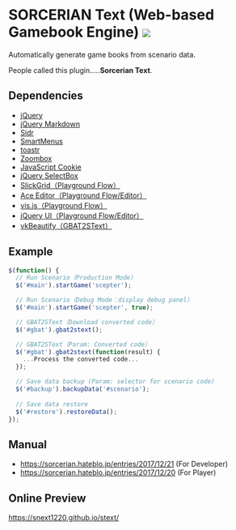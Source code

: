 # SORCERIAN Text (Web-based Gamebook Engine) ![](https://img.shields.io/github/v/release/snext1220/stext)

Automatically generate game books from scenario data.

People called this plugin.....**Sorcerian Text**.

## Dependencies

- [jQuery](https://jquery.com/)
- [jQuery Markdown](https://github.com/taknakamu/jquery-markdown)
- [Sidr](https://www.berriart.com/sidr/)
- [SmartMenus](https://www.smartmenus.org/)
- [toastr](https://github.com/CodeSeven/toastr)
- [Zoombox](http://grafikart.github.io/Zoombox/)
- [JavaScript Cookie](https://github.com/js-cookie/js-cookie)
- [jQuery SelectBox](https://github.com/marcj/jquery-selectBox)
- [SlickGrid（Playground Flow）](https://slickgrid.net/)
- [Ace Editor（Playground Flow/Editor）](https://ace.c9.io/)
- [vis.js（Playground Flow）](https://visjs.org/)
- [jQuery UI（Playground Flow/Editor）](https://jqueryui.com/)
- [vkBeautify（GBAT2SText）](https://github.com/vkiryukhin/vkBeautify)

## Example

```javascript
$(function() {
  // Run Scenario（Production Mode）
  $('#main').startGame('scepter');

  // Run Scenario（Debug Mode：display debug panel）
  $('#main').startGame('scepter', true);

  // GBAT2SText（Download converted code）
  $('#gbat').gbat2stext();

  // GBAT2SText（Param: Converted code）
  $('#gbat').gbat2stext(function(result) {
    ...Process the converted code...
  });

  // Save data backup (Param: selector for scenario code)
  $('#backup').backupData('#scenario');
  
  // Save data restore
  $('#restore').restoreData();
});
```

## Manual

+ https://sorcerian.hateblo.jp/entries/2017/12/21 (For Developer)
+ https://sorcerian.hateblo.jp/entries/2017/12/20 (For Player)

## Online Preview

https://snext1220.github.io/stext/
